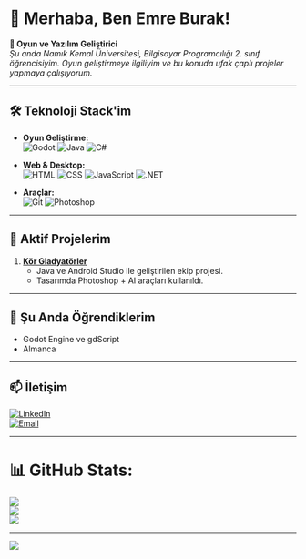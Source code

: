 # 👋 Merhaba, Ben Emre Burak!  
**🎯 Oyun ve Yazılım Geliştirici**  
_Şu anda Namık Kemal Üniversitesi, Bilgisayar Programcılığı 2. sınıf öğrencisiyim. Oyun geliştirmeye ilgiliyim ve bu konuda ufak çaplı projeler yapmaya çalışıyorum._  

---

## 🛠️ Teknoloji Stack'im  
- **Oyun Geliştirme:**  
  ![Godot](https://img.shields.io/badge/Godot-478CBF?logo=godot-engine&logoColor=white)
  ![Java](https://img.shields.io/badge/Java-ED8B00?logo=openjdk&logoColor=white)
  ![C#](https://img.shields.io/badge/C%23-239120?logo=c-sharp&logoColor=white)
  
- **Web & Desktop:**  
  ![HTML](https://img.shields.io/badge/HTML-E34F26?logo=html5&logoColor=white)
  ![CSS](https://img.shields.io/badge/CSS-1572B6?logo=css3&logoColor=white)
  ![JavaScript](https://img.shields.io/badge/JavaScript-F7DF1E?logo=javascript&logoColor=black)
  ![.NET](https://img.shields.io/badge/.NET-512BD4?logo=.net&logoColor=white)
  
- **Araçlar:**  
  ![Git](https://img.shields.io/badge/Git-F05032?logo=git&logoColor=white)
  ![Photoshop](https://img.shields.io/badge/Photoshop-31A8FF?logo=adobe-photoshop&logoColor=white)

---

## 🚀 Aktif Projelerim
1. **[Kör Gladyatörler](https://github.com/ebakc/korGladyatorler)**  
   - Java ve Android Studio ile geliştirilen ekip projesi.  
   - Tasarımda Photoshop + AI araçları kullanıldı.  

---

## 🌱 Şu Anda Öğrendiklerim  
- Godot Engine ve gdScript  
- Almanca    

---

## 📫 İletişim  
[![LinkedIn](https://img.shields.io/badge/LinkedIn-Profiliniz-0A66C2?logo=linkedin)](https://www.linkedin.com/in/emre-burak-ak%C3%A7ealan-116b42295/)  
[![Email](https://img.shields.io/badge/Email-Bana%20Ulaşın-D14836?logo=gmail)](mailto:emreakcealan@gmail.com)  

---

# 📊 GitHub Stats:
![](https://github-readme-stats.vercel.app/api?username=ebakc&theme=dark&hide_border=false&include_all_commits=false&count_private=false)<br/>
![](https://github-readme-streak-stats.herokuapp.com/?user=ebakc&theme=dark&hide_border=false)<br/>
![](https://github-readme-stats.vercel.app/api/top-langs/?username=ebakc&theme=dark&hide_border=false&include_all_commits=false&count_private=false&layout=compact)

---
[![](https://visitcount.itsvg.in/api?id=ebakc&icon=0&color=0)](https://visitcount.itsvg.in)
